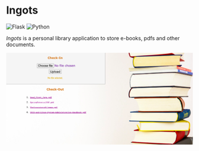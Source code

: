 # Ingots
![Flask](https://img.shields.io/badge/flask-%23000.svg?style=for-the-badge&logo=flask&logoColor=white)
![Python](https://img.shields.io/badge/python-3670A0?style=for-the-badge&logo=python&logoColor=ffdd54)

*Ingots* is a personal library application to store e-books, pdfs and other documents.

 
![Alt text](Glimpse.png?raw=true "Optional Title")